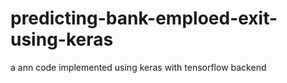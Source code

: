 # predicting-bank-emploed-exit-using-keras
a ann code implemented using keras with tensorflow backend
